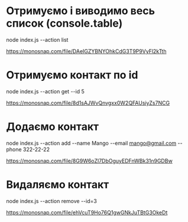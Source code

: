 # Отримуємо і виводимо весь список (console.table)

node index.js --action list

https://monosnap.com/file/DAeIGZYBNYOhkCdG3T9P9VyFl2kTth

# Отримуємо контакт по id

node index.js --action get --id 5

https://monosnap.com/file/8d1sAJWvQnvgxx0W2QFAUsiyZs7NCG

# Додаємо контакт

node index.js --action add --name Mango --email mango@gmail.com --phone 322-22-22

https://monosnap.com/file/8G9W6oZl7DbOguyEDFnWBk31n9GDBw

# Видаляємо контакт

node index.js --action remove --id=3

https://monosnap.com/file/ehVcuT9Ho76Q1gwGNkJuTBtG3OkeDt

